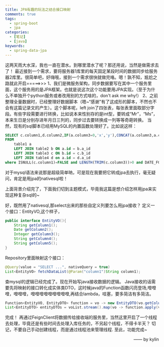 ```yaml
---
title: JPA有趣的玩法之结合接口映射
comments: true
tags:
  - spring-boot
  - jpa
categories:
  - [笔记]
  - [java]
keywords:
  - spring-data-jpa
---
```


这两天雨大水深，我也一直在潜水。到哪里潜水了呢？那还用说，当然是做需求去了！
最近接到一个需求，要将服务器1库里的每天固定某段时间的数据同步给服务器2库里。很简单吧，好嗨哦，接到一个需求很快就做完咯。嗯！孰不知，尴尬之路就此开启=====>>>
1、我们是微服务架构，同步数据要写在其中一个服务里面，这个服务用的是JPA框架。也就是说这次这个功能要用JPA实现。（至于为什么不单独开个python服务或者改用别的方式啥的，don't ask me why!）
2、之前整理全量数据时，已经整理好数据脚本（嗯~“感谢”有了这成形的脚本，不然也不会有这篇记录文的产生）。这个脚本呢，left join了四张表，每张表里面取部分字段。有些字段需要进行转换，比如说本来性别存的是int型，要转成“Mr”，“Ms”，本来生日是分别存进年月日三列的，同步过去要转换成一列等等奇葩转换。
当然，现有的sql脚本已经用MySQL的内置函数处理好了。比如说这样：
``` sql
SELECT c.column1,d.column2,IF(a.column3=0,'x','y'),CONCAT(a.column3,a.column4,a.column5) as string1,IF(a1.years>0,CONCAT(a1.years,'-',a1.months,'-',a1.days), NULL) AS bornday
FROM
	table1 a
	LEFT JOIN table2 b ON a.id = b.a_id
	LEFT JOIN table3 c ON b.id = c.b_id
	LEFT JOIN table4 d on a.id = d.a_id
where ISNULL(c.column1)=FALSE and LENGTH(TRIM(c.column3))>0 and DATE_FORMAT(STR_TO_DATE('','%y-%m-%d'),'%m-%d') between '' and ''...

```
对于mysql语法来说那是超级简单呐，可是现在我要把它转成jpa去执行，毫无疑问，肯定是用jpa的nativesql啦！

上面背景介绍完了，下面我们切到主题模式，毕竟我这篇是想介绍怎样用jpa来实现这种复杂sql的~

好，既然用了nativesql,那select出来的那些自定义列要怎么用jpa接收？
定义一个接口：EntityVO,这个样子，
``` java
public interface EntityVO(){
	String getColumn1();
	Date getColumn2();
	Integer getColumn3();
	String getColumn4();
	String getColumn5();
}

```
Repository里面映射这个接口：
``` java
@Query(value = "SELECT ...", nativeQuery = true)
List<EntityVO> fetchDataList(@Param("column1")String column1);
```
查mysql的逻辑已经完成了。现在开始写java接收数据的逻辑。
Java接收的话需要先将映射的接口转化成实体类DTO，这时候java的Function函数闪亮登场,噔噔噔，噔噔噔，噔噔噔噔噔噔噔噔噔,再结合lambda，哇塞，要多简洁有多简洁。
``` java
Function<EntityVO, EntityDTO> function = vo -> new EntityDTO(vo.getColumn1(), vo.getColumn2(), vo.getColumn3(), vo.getColumn4(), vo.getColumn5());
List<EntityDTO> entityDTOs = voList.stream().map(vo -> function.apply(vo)).collect(Collectors.toList());
```
完成！
再通过FeignClient将数据传给接收端的服务里，当然这里开启了一个线程去处理，毕竟还是有些时间去处理入库任务的，不另起个线程，不得卡半天？
切记，不要自己手动创建线程，而是通过线程池来管理线程.
至此，功能完成~

<p align="right">—— by kylin</p>